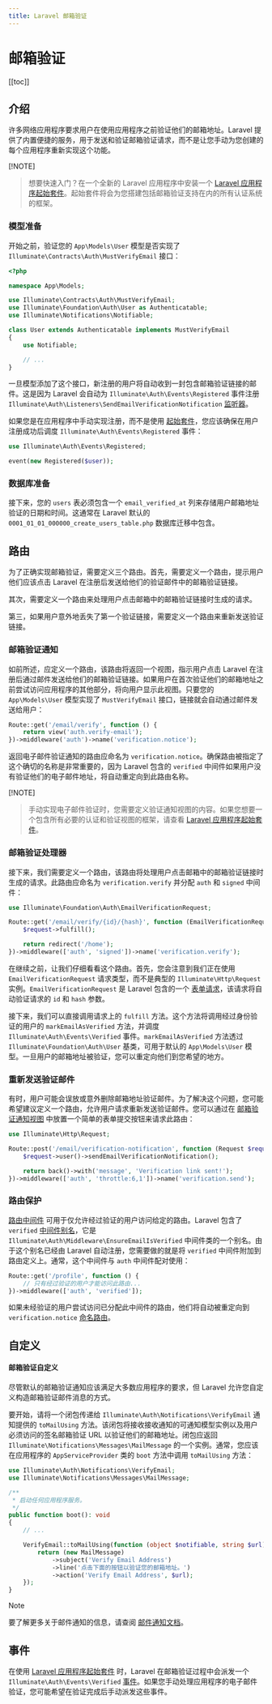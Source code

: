```yaml
---
title: Laravel 邮箱验证
---
```


# 邮箱验证

[[toc]]

## 介绍

许多网络应用程序要求用户在使用应用程序之前验证他们的邮箱地址。Laravel 提供了内置便捷的服务，用于发送和验证邮箱验证请求，而不是让您手动为您创建的每个应用程序重新实现这个功能。

[!NOTE]

> 想要快速入门？在一个全新的 Laravel 应用程序中安装一个 [Laravel 应用程序起始套件](/docs/11/getting-started/starter-kits)。起始套件将会为您搭建包括邮箱验证支持在内的所有认证系统的框架。

### 模型准备

开始之前，验证您的 `App\Models\User` 模型是否实现了 `Illuminate\Contracts\Auth\MustVerifyEmail` 接口：

```php
<?php

namespace App\Models;

use Illuminate\Contracts\Auth\MustVerifyEmail;
use Illuminate\Foundation\Auth\User as Authenticatable;
use Illuminate\Notifications\Notifiable;

class User extends Authenticatable implements MustVerifyEmail
{
    use Notifiable;

    // ...
}
```

一旦模型添加了这个接口，新注册的用户将自动收到一封包含邮箱验证链接的邮件。这是因为 Laravel 会自动为 `Illuminate\Auth\Events\Registered` 事件注册 `Illuminate\Auth\Listeners\SendEmailVerificationNotification` [监听器](/docs/11/digging-deeper/events)。

如果您是在应用程序中手动实现注册，而不是使用 [起始套件](/docs/11/getting-started/starter-kits)，您应该确保在用户注册成功后调度 `Illuminate\Auth\Events\Registered` 事件：

```php
use Illuminate\Auth\Events\Registered;

event(new Registered($user));
```

### 数据库准备

接下来，您的 `users` 表必须包含一个 `email_verified_at` 列来存储用户邮箱地址验证的日期和时间。这通常在 Laravel 默认的 `0001_01_01_000000_create_users_table.php` 数据库迁移中包含。

## 路由

为了正确实现邮箱验证，需要定义三个路由。首先，需要定义一个路由，提示用户他们应该点击 Laravel 在注册后发送给他们的验证邮件中的邮箱验证链接。

其次，需要定义一个路由来处理用户点击邮箱中的邮箱验证链接时生成的请求。

第三，如果用户意外地丢失了第一个验证链接，需要定义一个路由来重新发送验证链接。

### 邮箱验证通知

如前所述，应定义一个路由，该路由将返回一个视图，指示用户点击 Laravel 在注册后通过邮件发送给他们的邮箱验证链接。如果用户在首次验证他们的邮箱地址之前尝试访问应用程序的其他部分，将向用户显示此视图。只要您的 `App\Models\User` 模型实现了 `MustVerifyEmail` 接口，链接就会自动通过邮件发送给用户：

```php
Route::get('/email/verify', function () {
    return view('auth.verify-email');
})->middleware('auth')->name('verification.notice');
```

返回电子邮件验证通知的路由应命名为 `verification.notice`。确保路由被指定了这个确切的名称是非常重要的，因为 Laravel 包含的 `verified` 中间件如果用户没有验证他们的电子邮件地址，将自动重定向到此路由名称。

[!NOTE]

> 手动实现电子邮件验证时，您需要定义验证通知视图的内容。如果您想要一个包含所有必要的认证和验证视图的框架，请查看 [Laravel 应用程序起始套件](/docs/11/getting-started/starter-kits)。

### 邮箱验证处理器

接下来，我们需要定义一个路由，该路由将处理用户点击邮箱中的邮箱验证链接时生成的请求。此路由应命名为 `verification.verify` 并分配 `auth` 和 `signed` 中间件：

```php
use Illuminate\Foundation\Auth\EmailVerificationRequest;

Route::get('/email/verify/{id}/{hash}', function (EmailVerificationRequest $request) {
    $request->fulfill();

    return redirect('/home');
})->middleware(['auth', 'signed'])->name('verification.verify');
```

在继续之前，让我们仔细看看这个路由。首先，您会注意到我们正在使用 `EmailVerificationRequest` 请求类型，而不是典型的 `Illuminate\Http\Request` 实例。`EmailVerificationRequest` 是 Laravel 包含的一个 [表单请求](/docs/11/basics/validation#form-request-validation)，该请求将自动验证请求的 `id` 和 `hash` 参数。

接下来，我们可以直接调用请求上的 `fulfill` 方法。这个方法将调用经过身份验证的用户的 `markEmailAsVerified` 方法，并调度 `Illuminate\Auth\Events\Verified` 事件。`markEmailAsVerified` 方法透过 `Illuminate\Foundation\Auth\User` 基类，可用于默认的 `App\Models\User` 模型。一旦用户的邮箱地址被验证，您可以重定向他们到您希望的地方。

### 重新发送验证邮件

有时，用户可能会误放或意外删除邮箱地址验证邮件。为了解决这个问题，您可能希望建议定义一个路由，允许用户请求重新发送验证邮件。您可以通过在 [邮箱验证通知视图](#the-email-verification-notice) 中放置一个简单的表单提交按钮来请求此路由：

```php
use Illuminate\Http\Request;

Route::post('/email/verification-notification', function (Request $request) {
    $request->user()->sendEmailVerificationNotification();

    return back()->with('message', 'Verification link sent!');
})->middleware(['auth', 'throttle:6,1'])->name('verification.send');
```

### 路由保护

[路由中间件](/docs/11/basics/middleware) 可用于仅允许经过验证的用户访问给定的路由。Laravel 包含了 `verified` [中间件别名](/docs/11/basics/middleware#middleware-alias)，它是 `Illuminate\Auth\Middleware\EnsureEmailIsVerified` 中间件类的一个别名。由于这个别名已经由 Laravel 自动注册，您需要做的就是将 `verified` 中间件附加到路由定义上。通常，这个中间件与 `auth` 中间件配对使用：

```php
Route::get('/profile', function () {
    // 只有经过验证的用户才能访问此路由...
})->middleware(['auth', 'verified']);
```

如果未经验证的用户尝试访问已分配此中间件的路由，他们将自动被重定向到 `verification.notice` [命名路由](/docs/11/basics/routing#named-routes)。

## 自定义

#### 邮箱验证自定义

尽管默认的邮箱验证通知应该满足大多数应用程序的要求，但 Laravel 允许您自定义构造邮箱验证邮件消息的方式。

要开始，请将一个闭包传递给 `Illuminate\Auth\Notifications\VerifyEmail` 通知提供的 `toMailUsing` 方法。该闭包将接收接收通知的可通知模型实例以及用户必须访问的签名邮箱验证 URL 以验证他们的邮箱地址。闭包应返回 `Illuminate\Notifications\Messages\MailMessage` 的一个实例。通常，您应该在应用程序的 `AppServiceProvider` 类的 `boot` 方法中调用 `toMailUsing` 方法：

```php
use Illuminate\Auth\Notifications\VerifyEmail;
use Illuminate\Notifications\Messages\MailMessage;

/**
 * 启动任何应用程序服务。
 */
public function boot(): void
{
    // ...

    VerifyEmail::toMailUsing(function (object $notifiable, string $url) {
        return (new MailMessage)
            ->subject('Verify Email Address')
            ->line('点击下面的按钮以验证您的邮箱地址。')
            ->action('Verify Email Address', $url);
    });
}
```

> [!NOTE]
> 要了解更多关于邮件通知的信息，请查阅 [邮件通知文档](/docs/11/digging-deeper/notifications#mail-notifications)。

## 事件

在使用 [Laravel 应用程序起始套件](/docs/11/getting-started/starter-kits) 时，Laravel 在邮箱验证过程中会派发一个 `Illuminate\Auth\Events\Verified` [事件](/docs/11/digging-deeper/events)。如果您手动处理应用程序的电子邮件验证，您可能希望在验证完成后手动派发这些事件。
